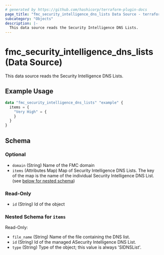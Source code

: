 ```yaml
---
# generated by https://github.com/hashicorp/terraform-plugin-docs
page_title: "fmc_security_intelligence_dns_lists Data Source - terraform-provider-fmc"
subcategory: "Objects"
description: |-
  This data source reads the Security Intelligence DNS Lists.
---
```


# fmc_security_intelligence_dns_lists (Data Source)

This data source reads the Security Intelligence DNS Lists.

## Example Usage

```terraform
data "fmc_security_intelligence_dns_lists" "example" {
  items = {
    "Very High" = {
    }
  }
}
```

<!-- schema generated by tfplugindocs -->
## Schema

### Optional

- `domain` (String) Name of the FMC domain
- `items` (Attributes Map) Map of Security Intelligence DNS Lists. The key of the map is the name of the individual Security Intelligence DNS List. (see [below for nested schema](#nestedatt--items))

### Read-Only

- `id` (String) Id of the object

<a id="nestedatt--items"></a>
### Nested Schema for `items`

Read-Only:

- `file_name` (String) Name of the file containing the DNS list.
- `id` (String) Id of the managed ASecurity Intelligence DNS List.
- `type` (String) Type of the object; this value is always 'SIDNSList'.
